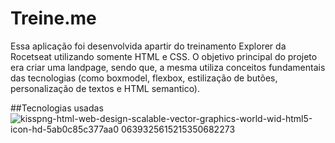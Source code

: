 # Treine.me
Essa aplicação foi desenvolvida apartir do treinamento Explorer da Rocetseat utilizando somente HTML e CSS. O objetivo principal do projeto era criar uma landpage, sendo que, a mesma utiliza conceitos fundamentais das tecnologias (como boxmodel, flexbox, estilização de butões, personalização de textos e HTML semantico).   

##Tecnologias usadas
![kisspng-html-web-design-scalable-vector-graphics-world-wid-html5-icon-hd-5ab0c85c377aa0 0639325615215350682273](https://user-images.githubusercontent.com/51891308/186673859-dcf888ea-df66-41eb-a895-c9c101560949.png)
